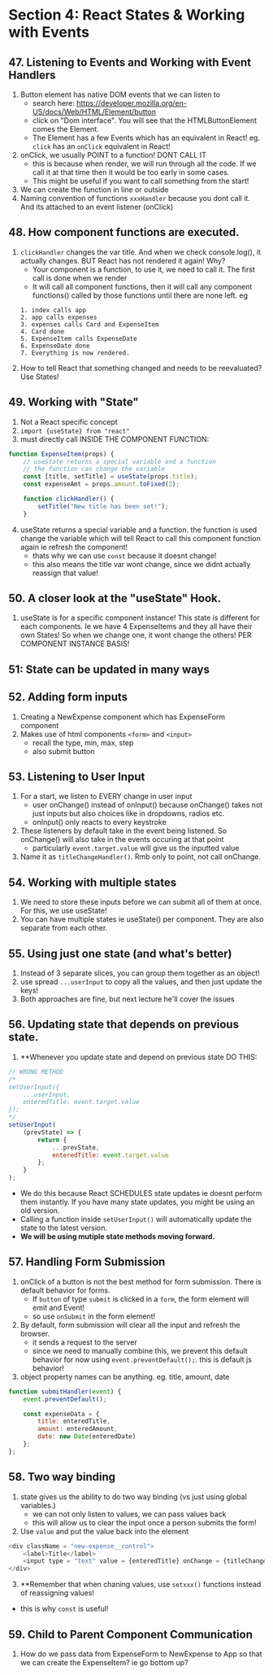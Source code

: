 # Section 4: React States & Working with Events

## 47. Listening to Events and Working with Event Handlers
1. Button element has native DOM events that we can listen to
    - search here: https://developer.mozilla.org/en-US/docs/Web/HTML/Element/button
    - click on "Dom interface". You will see that the HTMLButtonElement comes the Element.
    - The Element has a few Events which has an equivalent in React! eg. `click` has an `onClick` equivalent in React!
2. onClick, we usually POINT to a function! DONT CALL IT
    - this is because when render, we will run through all the code. If we call it at that time then it would be too early in some cases.
    - This might be useful if you want to call something from the start!
3. We can create the function in line or outside
4. Naming convention of functions `xxxHandler` because you dont call it. And its attached to an event listener (onClick)

## 48. How component functions are executed.
1. `clickHandler` changes the var title. And when we check console.log(), it actually changes. BUT React has not rendered it again! Why?
    - Your component is a function, to use it, we need to call it. The first call is done when we render
    - It will call all component functions, then it will call any component functions() called by those functions until there are none left. eg
    ```
    1. index calls app
    2. app calls expenses
    3. expenses calls Card and ExpenseItem
    4. Card done
    5. ExpenseItem calls ExpenseDate
    6. ExpenseDate done
    7. Everything is now rendered.
    ```
2. How to tell React that something changed and needs to be reevaluated? Use States!

## 49. Working with "State"
1. Not a React specific concept
2. `import {useState} from "react"`
3. must directly call INSIDE THE COMPONENT FUNCTION:
```js
function ExpenseItem(props) {
    // useState returns a special variable and a function
    // the function can change the variable
    const [title, setTitle] = useState(props.title);
    const expenseAmt = props.amount.toFixed(2);

    function clickHandler() {
        setTitle("New title has been set!");
    }

```
4. useState returns a special variable and a function. the function is used change the variable which will tell React to call this component function again ie refresh the component!
    - thats why we can use `const` because it doesnt change!
    - this also means the title var wont change, since we didnt actually reassign that value!


## 50. A closer look at the "useState" Hook.
1. useState is for a specific component instance! This state is different for each components. Ie we have 4 ExpenseItems and they all have their own States! So when we change one, it wont change the others! PER COMPONENT INSTANCE BASIS!

## 51: State can be updated in many ways

## 52. Adding form inputs
1. Creating a NewExpense component which has ExpenseForm component
2. Makes use of html components `<form>` and `<input>`
    - recall the type, min, max, step
    - also submit button

## 53. Listening to User Input
1. For a start, we listen to EVERY change in user input
    - user onChange() instead of onInput() because onChange() takes not just inputs but also choices like in dropdowns, radios etc.
    - onInput() only reacts to every keystroke
2. These listeners by default take in the event being listened. So onChange() will also take in the events occuring at that point
    - particularly `event.target.value` will give us the inputted value
3. Name it as `titleChangeHandler()`. Rmb only to point, not call onChange.

## 54. Working with multiple states
1. We need to store these inputs before we can submit all of them at once. For this, we use useState! 
2. You can have multiple states ie useState() per component. They are also separate from each other.


## 55. Using just one state (and what's better)
1. Instead of 3 separate slices, you can group them together as an object!
2. use spread `...userInput` to copy all the values, and then just update the keys!
3. Both approaches are fine, but next lecture he'll cover the issues


## 56. Updating state that depends on previous state.
1. **Whenever you update state and depend on previous state DO THIS:
```js
// WRONG METHOD
/*
setUserInput({
    ...userInput,
    enteredTitle: event.target.value
});
*/
setUserInput(
    (prevState) => {
        return {
            ...prevState,
            enteredTitle: event.target.value
        };
    }
);
```
- We do this because React SCHEDULES state updates ie doesnt perform them instantly. If you have many state updates, you might be using an old version.
- Calling a function inside `setUserInput()` will automatically update the state to the latest version.
- **We will be using mutiple state methods moving forward.**


## 57. Handling Form Submission
1. onClick of a button is not the best method for form submission. There is default behavior for forms.
    - If `button` of type `submit` is clicked in a `form`, the form element will emit and Event!
    - so use `onSubmit` in the form element!
2. By default, form submission will clear all the input and refresh the browser.
    - it sends a request to the server
    - since we need to manually combine this, we prevent this default behavior for now using `event.preventDefault();`. this is default js behavior!
3. object property names can be anything. eg. title, amount, date
```js
function submitHandler(event) {
    event.preventDefault();

    const expenseData = {
        title: enteredTitle,
        amount: enteredAmount,
        date: new Date(enteredDate)
    };
};
```

## 58. Two way binding
1. state gives us the ability to do two way binding (vs just using global variables.)
    - we can not only listen to values, we can pass values back
    - this will allow us to clear the input once a person submits the form!
2. Use `value` and put the value back into the element
```js
<div className = "new-expense__control">
    <label>Title</label>
    <input type = "text" value = {enteredTitle} onChange = {titleChangeHandler}></input>
</div>
```
3. **Remember that when chaning values, use `setxxx()` functions instead of reassigning values!
- this is why `const` is useful!


## 59. Child to Parent Component Communication
1. How do we pass data from ExpenseForm to NewExpense to App so that we can create the ExpenseItem? ie go bottom up?